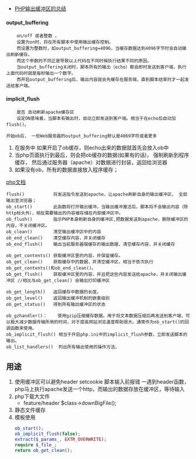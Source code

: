 - [PHP输出缓冲区的总结](https://blog.csdn.net/ligupeng7929/article/details/87936868)

#### output_buffering
```
    on/off 或者整数 。
    设置为on时，将在所有脚本中使用输出缓存控制。
    而设置为整数时，如output_buffering=4096，当缓存数据达到4096字节时会自动输出刷新缓存。
    而这个参数的不同正是导致以上代码在不同时候执行结果不同的原因。
    当output_buffering关闭时，脚本所有的输出（echo）都会即时发送到客户端，执行上面代码时就是每秒输出一个数字。
    而开启output_buffering后，输出内容就会先缓存在服务端，直到脚本结束时才一起发送给客户端。
```

#### implicit_flush
```
    是否 自动刷新apache缓存区
    设定ON意味着，当脚本有输出时，自动立即发送到客户端。相当于在echo后自动加flush()。
```

```开始ob后， 一些Web服务器的output_buffering默认是4069字符或者更多 ```
1. 在服务中 如果开启了ob缓存，则echo出来的数据就首先会放入ob中
2. 当php页面执行到最后，则会把ob缓存的数据(如果有的话)， 强制刷新到程序缓存，
    然后通过服务器（apache）对数据进行封装，返回给浏览器
3. 如果没有ob，所有的数据直接放入程序缓存；

[php文档](https://www.php.net/manual/zh/function.flush.php)
```
flush()           将发送指令发送到apache，让apache刷新自身的输出缓冲区， 全部输出至浏览器；
ob_start()        此函数将打开输出缓冲。当输出缓冲激活后，脚本将不会输出内容（除http标头外），相反需要输出的内容被存储在内部缓冲区中。
ob_flush()        指示PHP本身刷新自身的缓冲区,把数据发送到apache，删除缓冲区的内容，不关闭缓冲区。
ob_clean()        清空输出缓冲区中的内容
ob_end_clean()    清空缓存内容，并关闭缓存
ob_end_flush()    输出当前服务器端缓存的输出数据，清空缓存内容，并关闭缓存

ob_get_contents() 获取缓冲区里的内容，并保留缓存。
ob_get_clean()    获取缓存中的数据，并清空缓冲区，相当于依次执行ob_get_contents()和ob_end_clean()。
ob_get_flush()    获取缓冲区里的内容，并且把这些内容发送给apache，并关闭输出缓冲区 //相比与ob_get_clean() 会输出打印缓冲区

ob_get_length()   返回缓存中数据的长度。
ob_get_level()    返回输出缓冲机制的嵌套级别
ob_get_status()   得到所有输出缓冲区的状态

ob_gzhandler()：    使用gzip压缩缓存数据。用于将文本数据压缩后再发送到客户端，可以极大减少数据传输所用的时间，对于提高网站浏览速度帮助很大。通常作为ob_start()的回调函数来使用。
ob_implicit_flush() 相当于开启php.ini中的implicit_flush参数，立即发送脚本的输出。
ob_list_handlers()  列出所有输出使用的操作方法。
```

## 用途 ##
1. 使用缓冲区可以避免header setcookie 脚本输入前报错
    一遇到header函数，php马上执行apache发送一个http，而输出的数据存放在缓冲区，等待输入
2. php下载大文件
    + feature/header $class->downBigFile();
3. 静态文件缓存
4. 模板使用
    ```php
    ob_start();
    ob_implicit_flush(false);
    extract($_params_, EXTR_OVERWRITE);
    require $_file_;
    return ob_get_clean();
```


